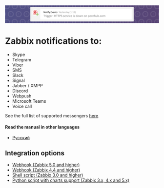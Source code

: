 ![header](images/header.svg)

# Zabbix notifications to:

- Skype
- Telegram
- Viber
- SMS
- Slack
- Signal
- Jabber / XMPP
- Discord
- Webpush
- Microsoft Teams
- Voice call

See the full list of supported messengers [here](https://notify.events/en-US/features).

#### Read the manual in other languages

- [Русский](docs/ru-RU/README.md)

## Integration options

- [Webhook (Zabbix 5.0 and higher)](docs/en-US/webhook-5.0.md)
- [Webhook (Zabbix 4.4 and higher)](docs/en-US/webhook-4.4.md)
- [Shell script (Zabbix 3.0 and higher)](docs/en-US/script.md)
- [Python script with charts support (Zabbix 3.x, 4.x and 5.x)](docs/en-US/chart.md)
